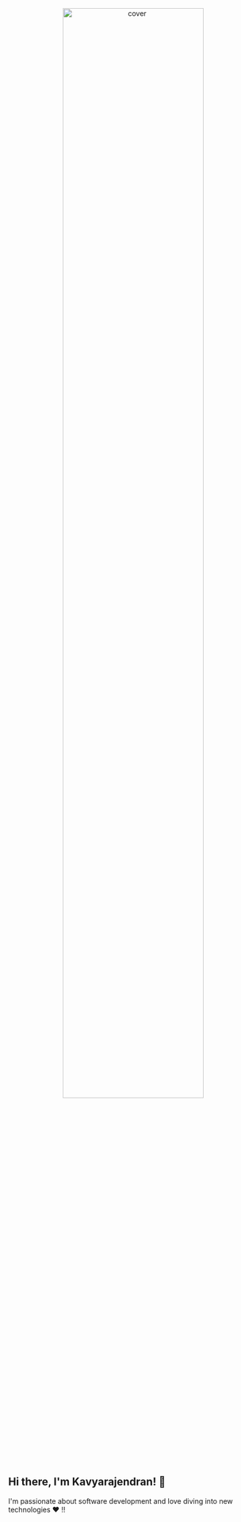 <div align="center">
<img align="center" width="75%" height = "75%" src=".gif?raw=true" alt="cover" />
</div>

## Hi there, I'm Kavyarajendran! 👋

I'm passionate about software development and love diving into new technologies :heart: !!

